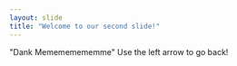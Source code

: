 ```yaml
---
layout: slide
title: "Welcome to our second slide!"
---
```

"Dank Memememememme"
Use the left arrow to go back!

